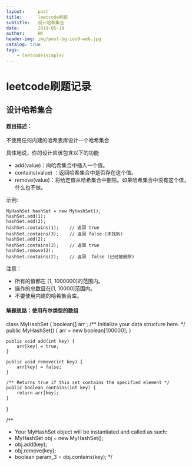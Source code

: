 ```yaml
---
layout:     post
title:      leetcode刷题
subtitle:   设计哈希集合
date:       2019-05-19
author:     HK
header-img: img/post-bg-ios9-web.jpg
catalog: true
tags:
    - leetcode(simple)
---
```

# leetcode刷题记录
## 设计哈希集合

#### 题目描述：
不使用任何内建的哈希表库设计一个哈希集合

具体地说，你的设计应该包含以下的功能

* add(value)：向哈希集合中插入一个值。
* contains(value) ：返回哈希集合中是否存在这个值。
* remove(value)：将给定值从哈希集合中删除。如果哈希集合中没有这个值，什么也不做。

示例:

    MyHashSet hashSet = new MyHashSet();
    hashSet.add(1);         
    hashSet.add(2);         
    hashSet.contains(1);    // 返回 true
    hashSet.contains(3);    // 返回 false (未找到)
    hashSet.add(2);          
    hashSet.contains(2);    // 返回 true
    hashSet.remove(2);          
    hashSet.contains(2);    // 返回  false (已经被删除)

注意：

* 所有的值都在 [1, 1000000]的范围内。
* 操作的总数目在[1, 10000]范围内。
* 不要使用内建的哈希集合库。

#### 解题思路：使用布尔类型的数组
class MyHashSet {
    boolean[] arr ;
    /** Initialize your data structure here. */
    public MyHashSet() {
        arr = new boolean[100000];
    }
    
    public void add(int key) {
        arr[key] = true;
    }
    
    public void remove(int key) {
        arr[key] = false;
    }
    
    /** Returns true if this set contains the specified element */
    public boolean contains(int key) {
        return arr[key];
    }
}

/**
 * Your MyHashSet object will be instantiated and called as such:
 * MyHashSet obj = new MyHashSet();
 * obj.add(key);
 * obj.remove(key);
 * boolean param_3 = obj.contains(key);
 */
